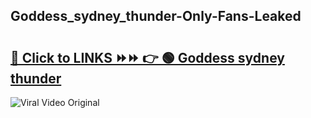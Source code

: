 
 ## Goddess_sydney_thunder-Only-Fans-Leaked

# <h2><a href="https://clipsfans.com/Goddess_sydney_thunder&ref=git">🔗 Click to LINKS ⏩⏩ 👉 🟢 Goddess sydney thunder </a></h2>

<a href="https://clipsfans.com/Goddess_sydney_thunder&ref=git" rel="nofollow" data-target="animated-image.originalLink"><img src="https://i.ibb.co.com/xMMVF88/686577567.gif" alt="Viral Video Original" style="max-width: 100%; display: inline-block;" data-target="animated-image.originalImage"></a>
